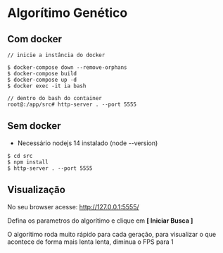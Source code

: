 # Algorítimo Genético

## Com docker

```
// inicie a instância do docker

$ docker-compose down --remove-orphans
$ docker-compose build
$ docker-compose up -d
$ docker exec -it ia bash

// dentro do bash do container
root@:/app/src# http-server . --port 5555
```

## Sem docker

- Necessário nodejs 14 instalado (node --version)

```
$ cd src
$ npm install
$ http-server . --port 5555
```

## Visualização

No seu browser acesse: http://127.0.0.1:5555/

Defina os parametros do algorítimo e clique em **[ Iniciar Busca ]**

O algorítimo roda muito rápido para cada geração, para visualizar o que acontece de forma mais lenta lenta, diminua o FPS para 1